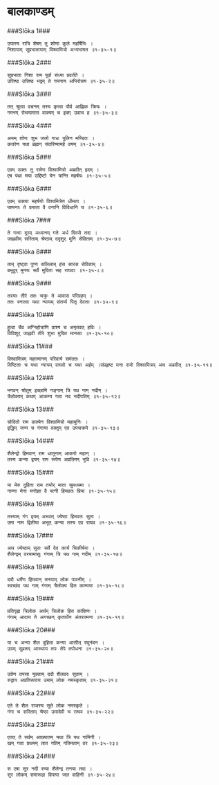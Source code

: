 बालकाण्डम्
===============================


###Slōka 1###


    उपास्य रात्रि शेषम् तु शोणा कूले महर्षिभिः ।
    निशायाम् सुप्रभातायाम् विश्वामित्रो अभ्यभाषत ॥१-३५-१॥


###Slōka 2###


    सुप्रभाता निशा राम पूर्वा संध्या प्रवर्तते ।
    उत्तिष्ठ उत्तिष्ठ भद्रम् ते गमनाय अभिरोचय ॥१-३५-२॥


###Slōka 3###


    तत् श्रुत्वा वचनम् तस्य कृत्वा पौर्व आह्णिक क्रियः ।
    गमनम् रोचयामास वाक्यम् च इदम् उवाच ह ॥१-३५-३॥


###Slōka 4###


    अयम् शोणः शुभ जलो गाधः पुलिन मण्डितः ।
    कतरेण पथा ब्रह्मन् संतरिष्यामहे वयम् ॥१-३५-४॥


###Slōka 5###


    एवम् उक्तः तु रामेण विश्वामित्रो अब्रवीत् इदम् ।
    एष पंथा मया उद्दिष्टो येन यान्ति महर्षयः ॥१-३५-५॥


###Slōka 6###


    एवम् उक्त्वा महर्षयो विश्वमित्रेण धीमता ।
    पश्यन्तः ते प्रयाता वै वनानि विविधानि च ॥१-३५-६॥


###Slōka 7###


    ते गत्वा दूरम् अध्वानम् गते अर्ध दिवसे तदा ।
    जाह्नवीम् सरिताम् श्रेष्ठाम् ददृशुर् मुनि सेविताम् ॥१-३५-७॥


###Slōka 8###


    ताम् दृष्ट्वा पुण्य सलिलाम् हंस सारस सेविताम् ।
    बभूवुर् मुनयः सर्वे मुदिता सह राघवाः ॥१-३५-८॥


###Slōka 9###


    तस्याः तीरे ततः चक्रुः ते आवास परिग्रहम् ।
    ततः स्नात्वा यथा न्यायम् संतर्प्य पितृ देवताः ॥१-३५-९॥


###Slōka 10###


    हुत्वा चैव अग्निहोत्राणि प्राश्य च अमृतवत् हविः ।
    विविशुर् जाह्नवी तीरे शुभा मुदित मानसाः ॥१-३५-१०॥


###Slōka 11###


    विश्वामित्रम् महात्मानम् परिवार्य समंततः ।
    विष्टिताः च यथा न्यायम् राघवो च यथा अर्हम् ।संप्रहृष्ट मना रामो विश्वामित्रम् अथ अब्रवीत् ॥१-३५-११॥


###Slōka 12###


    भगवन् श्रोतुम् इच्छामि गङ्गाम् त्रि पथ गाम् नदीम् ।
    त्रैलोक्यम् कथम् आक्रम्य गता नद नदीपतिम् ॥१-३५-१२॥


###Slōka 13###


    चोदितो राम वाक्येन विश्वामित्रो महामुनिः ।
    वृद्धिम् जन्म च गंगाया वक्तुम् एव उपचक्रमे ॥१-३५-१३॥


###Slōka 14###


    शैलेन्द्रो हिमवान् राम धातूनाम् आकरो महान् ।
    तस्य कन्या द्वयम् राम रूपेण अप्रतिमम् भुवि ॥१-३५-१४॥


###Slōka 15###


    या मेरु दुहिता राम तयोर् माता सुमध्यमा ।
    नाम्ना मेना मनोज्ञा वै पत्नी हिमवतः प्रिया ॥१-३५-१५॥


###Slōka 16###


    तस्याम् गंग इयम् अभवत् ज्येष्ठा हिमवतः सुता ।
    उमा नाम द्वितीया अभूत् कन्या तस्य एव राघव ॥१-३५-१६॥


###Slōka 17###


    अथ ज्येष्ठाम् सुराः सर्वे देव कार्य चिकीर्षया ।
    शैलेन्द्रम् वरयामासुः गंगाम् त्रि पथ गाम् नदीम् ॥१-३५-१७॥


###Slōka 18###


    ददौ धर्मेण हिमवान् तनयाम् लोक पावनीम् ।
    स्वच्छंद पथ गाम् गंगाम् त्रैलोक्य हित काम्यया ॥१-३५-१८॥


###Slōka 19###


    प्रतिगृह्य त्रिलोक अर्थम् त्रिलोक हित कांक्षिणः ।
    गंगाम् आदाय ते अगच्छन् कृतार्थेन अंतरात्मना ॥१-३५-१९॥


###Slōka 20###


    या च अन्या शैल दुहिता कन्या आसीत् रघुनंदन ।
    उग्रम् सुव्रतम् आस्थाय तपः तेपे तपोधना ॥१-३५-२०॥


###Slōka 21###


    उग्रेण तपसा युक्ताम् ददौ शैलवरः सुताम् ।
    रुद्राय अप्रतिरूपाय उमाम् लोक नमस्कृताम् ॥१-३५-२१॥


###Slōka 22###


    एते ते शैल राजस्य सुते लोक नमस्कृते ।
    गंगा च सरिताम् श्रेष्ठा उमादेवी च राघव ॥१-३५-२२॥


###Slōka 23###


    एतत् ते सर्वम् आख्यातम् यथा त्रि पथ गामिनी ।
    खम् गता प्रथमम् तात गतिम् गतिमताम् वर ॥१-३५-२३॥


###Slōka 24###


    स एषा सुर नदी रम्या शैलेन्द्र तनया तदा ।
    सुर लोकम् समारूढा विपापा जल वाहिनी ॥१-३५-२४॥


